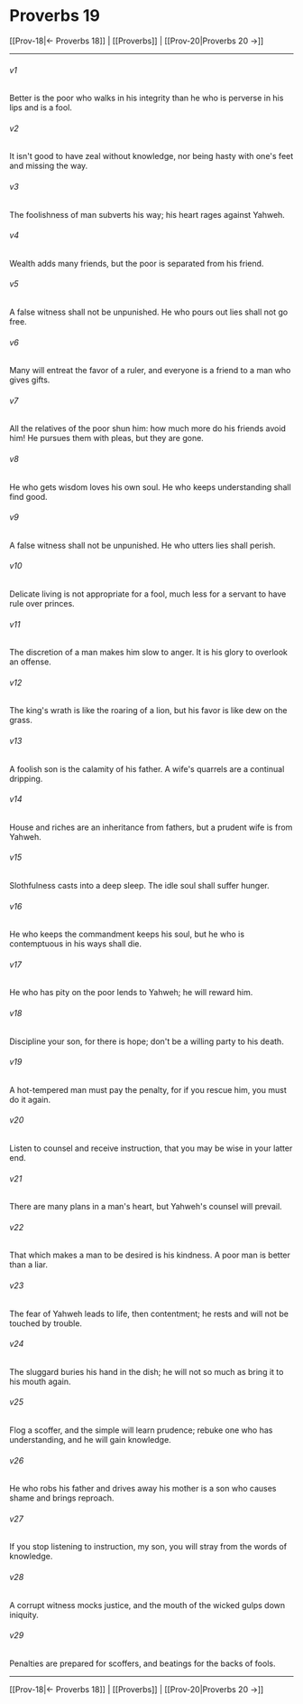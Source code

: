 # Proverbs 19

[[Prov-18|← Proverbs 18]] | [[Proverbs]] | [[Prov-20|Proverbs 20 →]]
***



###### v1 
Better is the poor who walks in his integrity than he who is perverse in his lips and is a fool. 

###### v2 
It isn't good to have zeal without knowledge, nor being hasty with one's feet and missing the way. 

###### v3 
The foolishness of man subverts his way; his heart rages against Yahweh. 

###### v4 
Wealth adds many friends, but the poor is separated from his friend. 

###### v5 
A false witness shall not be unpunished. He who pours out lies shall not go free. 

###### v6 
Many will entreat the favor of a ruler, and everyone is a friend to a man who gives gifts. 

###### v7 
All the relatives of the poor shun him: how much more do his friends avoid him! He pursues them with pleas, but they are gone. 

###### v8 
He who gets wisdom loves his own soul. He who keeps understanding shall find good. 

###### v9 
A false witness shall not be unpunished. He who utters lies shall perish. 

###### v10 
Delicate living is not appropriate for a fool, much less for a servant to have rule over princes. 

###### v11 
The discretion of a man makes him slow to anger. It is his glory to overlook an offense. 

###### v12 
The king's wrath is like the roaring of a lion, but his favor is like dew on the grass. 

###### v13 
A foolish son is the calamity of his father. A wife's quarrels are a continual dripping. 

###### v14 
House and riches are an inheritance from fathers, but a prudent wife is from Yahweh. 

###### v15 
Slothfulness casts into a deep sleep. The idle soul shall suffer hunger. 

###### v16 
He who keeps the commandment keeps his soul, but he who is contemptuous in his ways shall die. 

###### v17 
He who has pity on the poor lends to Yahweh; he will reward him. 

###### v18 
Discipline your son, for there is hope; don't be a willing party to his death. 

###### v19 
A hot-tempered man must pay the penalty, for if you rescue him, you must do it again. 

###### v20 
Listen to counsel and receive instruction, that you may be wise in your latter end. 

###### v21 
There are many plans in a man's heart, but Yahweh's counsel will prevail. 

###### v22 
That which makes a man to be desired is his kindness. A poor man is better than a liar. 

###### v23 
The fear of Yahweh leads to life, then contentment; he rests and will not be touched by trouble. 

###### v24 
The sluggard buries his hand in the dish; he will not so much as bring it to his mouth again. 

###### v25 
Flog a scoffer, and the simple will learn prudence; rebuke one who has understanding, and he will gain knowledge. 

###### v26 
He who robs his father and drives away his mother is a son who causes shame and brings reproach. 

###### v27 
If you stop listening to instruction, my son, you will stray from the words of knowledge. 

###### v28 
A corrupt witness mocks justice, and the mouth of the wicked gulps down iniquity. 

###### v29 
Penalties are prepared for scoffers, and beatings for the backs of fools.

***
[[Prov-18|← Proverbs 18]] | [[Proverbs]] | [[Prov-20|Proverbs 20 →]]
